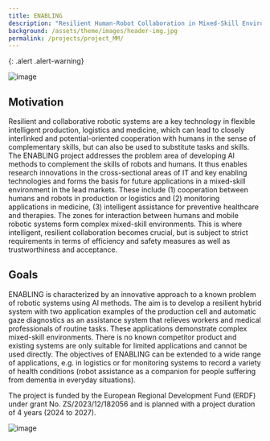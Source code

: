 ```yaml
---
title: ENABLING
description: "Resilient Human-Robot Collaboration in Mixed-Skill Environments"
background: /assets/theme/images/header-img.jpg
permalink: /projects/project_MM/
---
```


{: .alert .alert-warning}
 
![image](/enabling/assets/theme/images/project_img.jpg)

## Motivation

Resilient and collaborative robotic systems are a key technology in flexible intelligent production, logistics and medicine, which can lead to closely interlinked and potential-oriented cooperation with humans in the sense of complementary skills, but can also be used to substitute tasks and skills. The ENABLING project addresses the problem area of developing AI methods to complement the skills of robots and humans. It thus enables research innovations in the cross-sectional areas of IT and key enabling technologies and forms the basis for future applications in a mixed-skill environment in the lead markets. These include (1) cooperation between humans and robots in production or logistics and (2) monitoring applications in medicine, (3) intelligent assistance for preventive healthcare and therapies. The zones for interaction between humans and mobile robotic systems form complex mixed-skill environments. This is where intelligent, resilient collaboration becomes crucial, but is subject to strict requirements in terms of efficiency and safety measures as well as trustworthiness and acceptance. 

## Goals

ENABLING is characterized by an innovative approach to a known problem of robotic systems using AI methods. The aim is to develop a resilient hybrid system with two application examples of the production cell and automatic gaze diagnostics as an assistance system that relieves workers and medical professionals of routine tasks. These applications demonstrate complex mixed-skill environments. There is no known competitor product and existing systems are only suitable for limited applications and cannot be used directly. The objectives of ENABLING can be extended to a wide range of applications, e.g. in logistics or for monitoring systems to record a variety of health conditions (robot assistance as a companion for people suffering from dementia in everyday situations).

 The project is funded by the European Regional Development Fund (ERDF) under grant No. ZS/2023/12/182056 and is planned with a project duration of 4 years (2024 to 2027).

 
![image](/enabling/assets/theme/images/eu_kofinanziert380x55.jpg)

